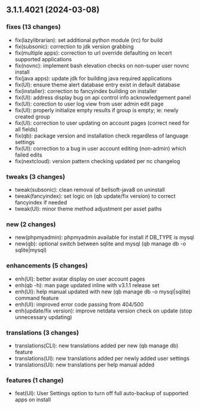## 3.1.1.4021 (2024-03-08)

### fixes (13 changes)

- fix(lazylibrarian): set additional python module (irc) for build
- fix(subsonic): correction to jdk version grabbing
- fix(multiple apps): correction to url override defaulting on lecert supported applications
- fix(novnc): implement bash elevation checks on non-super user novnc install
- fix(java apps): update jdk for building java required applications
- fix(UI): ensure theme alert database entry exist in default database
- fix(installer): correction to fancyindex building on installer
- fix(UI): address display bug on api control info acknowledgement panel
- fix(UI): corection to user log view from user admin edit page
- fix(UI): properly initialize empty results if group is empty; ie: newly created group
- fix(UI): correction to user updating on account pages (correct need for all fields)
- fix(qb): package version and installation check regardless of language settings
- fix(UI): correction to a bug in user account editing (non-admin) which failed edits
- fix(nextcloud): version pattern checking updated per nc changelog

### tweaks (3 changes)

- tweak(subsonic): clean removal of bellsoft-java8 on uninstall
- tweak(fancyindex): set logic on (qb update/fix version) to correct fancyindex if needed
- tweak(UI): minor theme method adjustment per asset paths

### new (2 changes)

- new(phpmyadmin): phpmyadmin available for install if DB_TYPE is mysql
- new(qb): optional switch between sqlite and mysql (qb manage db -o sqlite|mysql)

### enhancements (5 changes)

- enh(UI): better avatar display on user account pages
- enh(qb -h): man page updated inline with v3.1.1 release set
- enh(UI): help manual updated with new (qb manage db -o mysql|sqlite) command feature
- enh(UI): improved error code passing from 404/500
- enh(update/fix version): improve netdata version check on update (stop unnecessary updating)

### translations (3 changes)

- translations(CLI): new translations added per new (qb manage db) feature
- translations(UI): new translations added per newly added user settings
- translations(UI): new translations per help manual added

### features (1 change)

- feat(UI): User Settings option to turn off full auto-backup of supported apps on install
